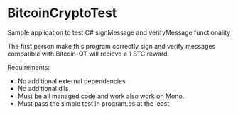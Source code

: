 BitcoinCryptoTest
=================

Sample application to test C# signMessage and verifyMessage functionality

The first person make this program correctly sign and verify messages compatible with Bitcoin-QT will recieve a 1 BTC reward.

Requirements:
* No additional external dependencies
* No additional dlls
* Must be all managed code and work also work on Mono.
* Must pass the simple test in program.cs at the least
